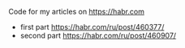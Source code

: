 Code for my articles on https://habr.com
* first part https://habr.com/ru/post/460377/
* second part https://habr.com/ru/post/460907/